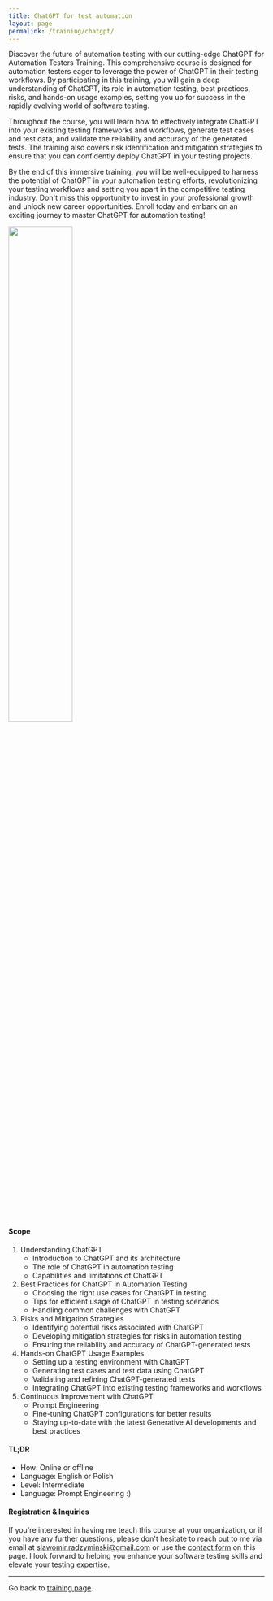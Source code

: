 ```yaml
---
title: ChatGPT for test automation
layout: page
permalink: /training/chatgpt/
---
```


Discover the future of automation testing with our cutting-edge ChatGPT for Automation Testers Training. This
comprehensive course is designed for automation testers eager to leverage the power of ChatGPT in their testing
workflows. By participating in this training, you will gain a deep understanding of ChatGPT, its role in automation
testing, best practices, risks, and hands-on usage examples, setting you up for success in the rapidly evolving world of
software testing.

Throughout the course, you will learn how to effectively integrate ChatGPT into your existing testing frameworks and
workflows, generate test cases and test data, and validate the reliability and accuracy of the generated tests. The
training also covers risk identification and mitigation strategies to ensure that you can confidently deploy ChatGPT in
your testing projects.

By the end of this immersive training, you will be well-equipped to harness the potential of ChatGPT in your automation
testing efforts, revolutionizing your testing workflows and setting you apart in the competitive testing industry. Don't
miss this opportunity to invest in your professional growth and unlock new career opportunities. Enroll today and embark
on an exciting journey to master ChatGPT for automation testing!

<img src="../../images/chatgptengineer.png" width="50%" height="50%">

#### Scope

1. Understanding ChatGPT
    - Introduction to ChatGPT and its architecture
    - The role of ChatGPT in automation testing
    - Capabilities and limitations of ChatGPT
2. Best Practices for ChatGPT in Automation Testing
    - Choosing the right use cases for ChatGPT in testing
    - Tips for efficient usage of ChatGPT in testing scenarios
    - Handling common challenges with ChatGPT
3. Risks and Mitigation Strategies
    - Identifying potential risks associated with ChatGPT
    - Developing mitigation strategies for risks in automation testing
    - Ensuring the reliability and accuracy of ChatGPT-generated tests
4. Hands-on ChatGPT Usage Examples
    - Setting up a testing environment with ChatGPT
    - Generating test cases and test data using ChatGPT
    - Validating and refining ChatGPT-generated tests
    - Integrating ChatGPT into existing testing frameworks and workflows
5. Continuous Improvement with ChatGPT
    - Prompt Engineering
    - Fine-tuning ChatGPT configurations for better results
    - Staying up-to-date with the latest Generative AI developments and best practices

#### TL;DR

- How: Online or offline
- Language: English or Polish
- Level: Intermediate
- Language: Prompt Engineering :)

#### Registration & Inquiries

If you're interested in having me teach this course at your organization, or if you have any further questions, please
don't hesitate to reach out to me via email at [slawomir.radzyminski@gmail.com](mailto:slawomir.radzyminski@gmail.com)
or use the [contact form](/contact/) on this page. I look forward to helping you enhance your software testing skills
and elevate your testing expertise.

<hr>

Go back to [training page](/training/).